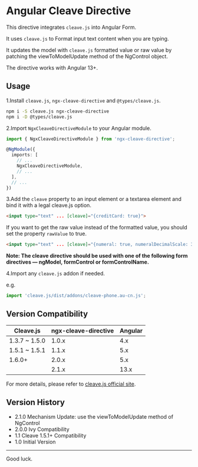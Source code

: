 # Angular Cleave Directive

This directive integrates `cleave.js` into Angular Form.

It uses `cleave.js` to Format input text content when you are typing.

It updates the model with `cleave.js` formatted value or raw value by patching the viewToModelUpdate method of the
NgControl object.

The directive works with Angular 13+.

## Usage

1.Install `cleave.js`, `ngx-cleave-directive` and `@types/cleave.js`.

```bash
npm i -S cleave.js ngx-cleave-directive
npm i -D @types/cleave.js
```

2.Import `NgxCleaveDirectiveModule` to your Angular module.

```typescript
import { NgxCleaveDirectiveModule } from 'ngx-cleave-directive';

@NgModule({
  imports: [
    // ...
    NgxCleaveDirectiveModule,
    // ...
  ],
  // ...
})
```

3.Add the `cleave` property to an input element or a textarea element and bind it with a legal cleave.js option.

```html
<input type="text" ... [cleave]="{creditCard: true}">
```

If you want to get the raw value instead of the formatted value, you should set the property `rawValue` to true.

```html
<input type="text" ... [cleave]="{numeral: true, numeralDecimalScale: 3}" [rawValue]=true>
```

**Note: The cleave directive should be used with one of the following form directives — ngModel, formControl or formControlName.**

4.Import any `cleave.js` addon if needed.

e.g.

```typescript
import 'cleave.js/dist/addons/cleave-phone.au-cn.js';
````

## Version Compatibility

| Cleave.js     | ngx-cleave-directive | Angular |
|---------------|----------------------|---------|
| 1.3.7 ~ 1.5.0 | 1.0.x                | 4.x     |
| 1.5.1 ~ 1.5.1 | 1.1.x                | 5.x     |
| 1.6.0+        | 2.0.x                | 5.x     |
|               | 2.1.x                | 13.x    |

For more details, please refer to [cleave.js official site](https://nosir.github.io/cleave.js/).

## Version History

* 2.1.0 Mechanism Update: use the viewToModelUpdate method of NgControl
* 2.0.0 Ivy Compatibility
* 1.1 Cleave 1.5.1+ Compatibility
* 1.0 Initial Version

---
Good luck.
